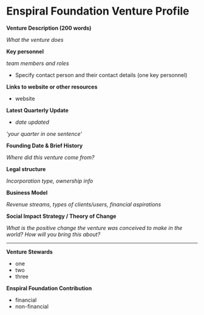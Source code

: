 # Enspiral Foundation Venture Profile

**Venture Description (200 words)**

*What the venture does*

**Key personnel**

*team members and roles*

* Specify contact person and their contact details (one key personnel)

**Links to website or other resources**
* website

**Latest Quarterly Update**

* *date updated*

*'your quarter in one sentence'*

**Founding Date & Brief History**

*Where did this venture come from?*

**Legal structure**

*Incorporation type, ownership info*

**Business Model**

*Revenue streams, types of clients/users, financial aspirations*

**Social Impact Strategy / Theory of Change**

*What is the positive change the venture was conceived to make in the world? How will you bring this about?*

---

**Venture Stewards** 

* one 
* two
* three

**Enspiral Foundation Contribution**

* financial
* non-financial